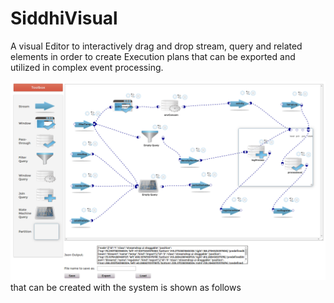 # SiddhiVisual

A visual Editor to interactively drag and drop stream, query  and related elements in order to create Execution plans
that can be exported and utilized in complex event processing.

![Sample Execution Plan](https://github.com/NayantaraJeyaraj/SiddhiVisual/blob/master/Images/multiple.png) that can be created with the system is shown as follows

